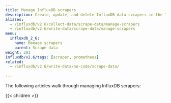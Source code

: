 ```yaml
---
title: Manage InfluxDB scrapers
description: Create, update, and delete InfluxDB data scrapers in the InfluxDB user interface.
aliases:
  - /influxdb/v2.6/collect-data/scrape-data/manage-scrapers
  - /influxdb/v2.6/write-data/scrape-data/manage-scrapers
menu:
  influxdb_2_6:
    name: Manage scrapers
    parent: Scrape data
weight: 201
influxdb/v2.6/tags: [scraper, prometheus]
related:
  - /influxdb/v2.6/write-data/no-code/scrape-data/
  
---
```


The following articles walk through managing InfluxDB scrapers:

{{< children >}}
